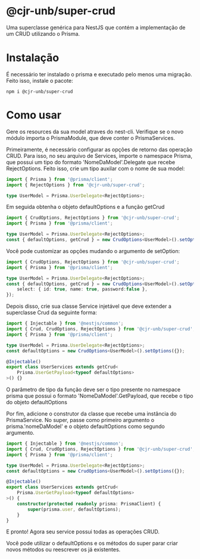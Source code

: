 # @cjr-unb/super-crud
Uma superclasse genérica para NestJS que contém a implementação de um CRUD utilizando o Prisma.

# Instalação
É necessário ter instalado o prisma e executado pelo menos uma migração. Feito isso, instale o pacote:
```
npm i @cjr-unb/super-crud
```
# Como usar
Gere os resources da sua model atraves do nest-cli. Verifique se o novo módulo importa o PrismaModule, que deve conter o PrismaServices.

Primeiramente, é necessário configurar as opções de retorno das operação CRUD. Para isso, no seu arquivo de Services, importe o namespace Prisma, que possui um tipo do formato 'NomeDaModel'.Delegate que recebe RejectOptions. Feito isso, crie um tipo auxilar com o nome de sua model:
```typescript
import { Prisma } from '@prisma/client';
import { RejectOptions } from '@cjr-unb/super-crud';

type UserModel = Prisma.UserDelegate<RejectOptions>;
```
Em seguida obtenha o objeto defaultOptions e a função getCrud
```typescript
import { CrudOptions, RejectOptions } from '@cjr-unb/super-crud';
import { Prisma } from '@prisma/client';

type UserModel = Prisma.UserDelegate<RejectOptions>;
const { defaultOptions, getCrud } = new CrudOptions<UserModel>().setOptions({});
```
Você pode customizar as opções mudando o argumento de setOption: 
```typescript
import { CrudOptions, RejectOptions } from '@cjr-unb/super-crud';
import { Prisma } from '@prisma/client';

type UserModel = Prisma.UserDelegate<RejectOptions>;
const { defaultOptions, getCrud } = new CrudOptions<UserModel>().setOptions({
    select: { id: true, name: true, password:false },
});
```
Depois disso, crie sua classe Service injetável que deve extender a superclasse Crud da seguinte forma:
```typescript
import { Injectable } from '@nestjs/common';
import { Crud, CrudOptions, RejectOptions } from '@cjr-unb/super-crud';
import { Prisma } from '@prisma/client';

type UserModel = Prisma.UserDelegate<RejectOptions>;
const defaultOptions = new CrudOptions<UserModel>().setOptions({});

@Injectable()
export class UserServices extends getCrud<
    Prisma.UserGetPayload<typeof defaultOptions>
>() {}
```
O parâmetro de tipo da função deve ser o tipo presente no namespace prisma que possui o formato 'NomeDaModel'.GetPayload, que recebe o tipo do objeto defaultOptions

Por fim, adicione o construtor da classe que recebe uma instância do PrismaService. No super, passe como primeiro argumento o prisma.'nomeDaModel' e o objeto defaultOptions como segundo argumento.
```typescript
import { Injectable } from '@nestjs/common';
import { Crud, CrudOptions, RejectOptions } from '@cjr-unb/super-crud';
import { Prisma } from '@prisma/client';

type UserModel = Prisma.UserDelegate<RejectOptions>;
const defaultOptions = new CrudOptions<UserModel>().setOptions({});

@Injectable()
export class UserServices extends getCrud<
    Prisma.UserGetPayload<typeof defaultOptions>
>() {
    constructor(protected readonly prisma: PrismaClient) {
        super(prisma.user, defaultOptions);
    }
}
```
E pronto! Agora seu service possui todas as operações CRUD.

Você pode utilizar o defaultOptions e os métodos do super parar criar novos métodos ou reescrever os já existentes. 
# 